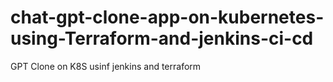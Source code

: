 # chat-gpt-clone-app-on-kubernetes-using-Terraform-and-jenkins-ci-cd
GPT Clone on K8S usinf jenkins and terraform
